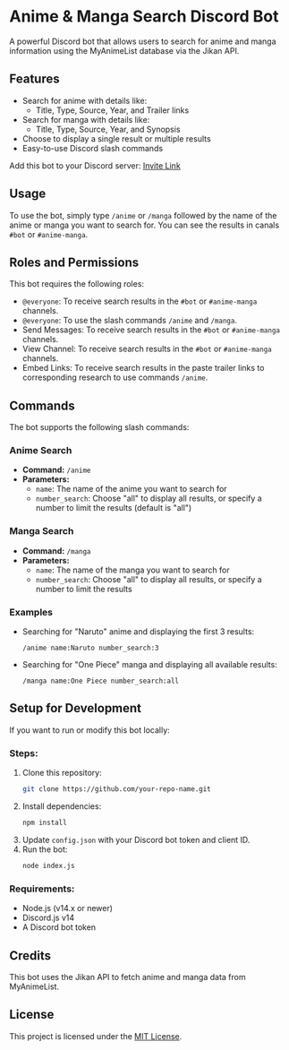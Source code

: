 # Anime & Manga Search Discord Bot
A powerful Discord bot that allows users to search for anime and manga information using the MyAnimeList database via the Jikan API.

## Features
- Search for anime with details like:
  - Title, Type, Source, Year, and Trailer links
- Search for manga with details like:
  - Title, Type, Source, Year, and Synopsis
- Choose to display a single result or multiple results
- Easy-to-use Discord slash commands

Add this bot to your Discord server:
[Invite Link](https://discord.com/oauth2/authorize?client_id=473135420608348162)

## Usage
To use the bot, simply type `/anime` or `/manga` followed by the name of the anime or manga you want to search for. You can see the results in canals `#bot` or `#anime-manga`.

## Roles and Permissions
This bot requires the following roles:
- `@everyone`: To receive search results in the `#bot` or `#anime-manga` channels.
- `@everyone`: To use the slash commands `/anime` and `/manga`.
- Send Messages: To receive search results in the `#bot` or `#anime-manga` channels.
- View Channel: To receive search results in the `#bot` or `#anime-manga` channels.
- Embed Links: To receive search results in the paste trailer links to corresponding research to use commands `/anime`.

## Commands
The bot supports the following slash commands:

### Anime Search
- **Command:** `/anime`
- **Parameters:**
  - `name`: The name of the anime you want to search for
  - `number_search`: Choose "all" to display all results, or specify a number to limit the results (default is "all")

### Manga Search
- **Command:** `/manga`
- **Parameters:**
  - `name`: The name of the manga you want to search for
  - `number_search`: Choose "all" to display all results, or specify a number to limit the results

### Examples
- Searching for "Naruto" anime and displaying the first 3 results:
  ```
  /anime name:Naruto number_search:3
  ```
- Searching for "One Piece" manga and displaying all available results:
  ```
  /manga name:One Piece number_search:all
  ```

## Setup for Development
If you want to run or modify this bot locally:

### Steps:
1. Clone this repository:
   ```sh
   git clone https://github.com/your-repo-name.git
   ```
2. Install dependencies:
   ```sh
   npm install
   ```
3. Update `config.json` with your Discord bot token and client ID.
4. Run the bot:
   ```sh
   node index.js
   ```

### Requirements:
- Node.js (v14.x or newer)
- Discord.js v14
- A Discord bot token

## Credits
This bot uses the Jikan API to fetch anime and manga data from MyAnimeList.

## License
This project is licensed under the [MIT License](LICENSE).